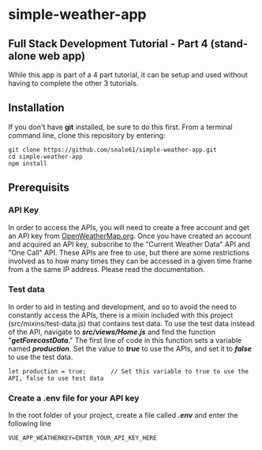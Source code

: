 # simple-weather-app
## Full Stack Development Tutorial - Part 4 (stand-alone web app)
While this app is part of a 4 part tutorial, it can be setup and used without having to complete the other 3 tutorials.  

## Installation
If you don't have **git** installed, be sure to do this first. From a terminal command line, clone this repository by entering:   
  
    git clone https://github.com/seale61/simple-weather-app.git  
    cd simple-weather-app  
    npm install  


## Prerequisits
### API Key
In order to access the APIs, you will need to create a free account and get an API key from [OpenWeatherMap.org](https://openweathermap.org/api). Once you have created an account and acquired an API key, subscribe to the "Current Weather Data" API and "One Call" API. These APIs are free to use, but there are some restrictions involved as to how many times they can be accessed in a given time frame from a the same IP address. Please read the documentation.  

### Test data
In order to aid in testing and development, and so to avoid the need to constantly access the APIs, there is a mixin included with this project (src/mixins/test-data.js) that contains test data. To use the test data instead of the API, navigate to ___src/views/Home.js___ and find the function "___getForecastData___." The first line of code in this function sets a variable named ***production***. Set the value to ***true*** to use the APIs, and set it to ***false*** to use the test data.  

    let production = true;       // Set this variable to true to use the API, false to use test data  

### Create a .env file for your API key
In the root folder of your project, create a file called ___***.env***___ and enter the following line

    VUE_APP_WEATHERKEY=ENTER_YOUR_API_KEY_HERE
    

   
